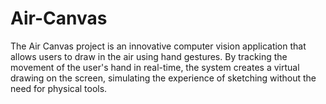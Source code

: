 # Air-Canvas
The Air Canvas project is an innovative computer vision application that allows users to draw in the air using hand gestures. By tracking the movement of the user's hand in real-time, the system creates a virtual drawing on the screen, simulating the experience of sketching without the need for physical tools. 
